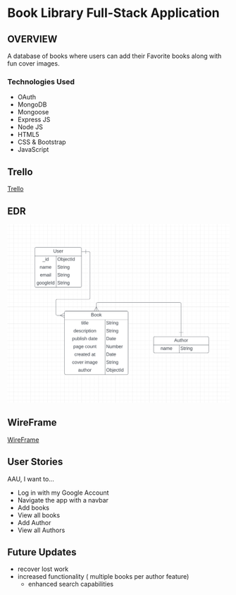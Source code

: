 <!-- # Express Project Boilerplate Checklist

## Setting Up A New Express App

- Run `express-generator` to scaffold express app with: `express -e project-name-here`
- `cd` into newly generated project
- install node packages with `npm i` or `npm install`
- rename `app.js` to `server.js`
- change line 7 on `bin/www` to be:

```
var app = require("../server");
```

- Run Nodemon before advancing to next section.
  - Nodemon should say `node ./bin/www`

## Setting Up Environment Variables

- install dotenv package with `npm install dotenv`
- require dotenv package in `server.js`
- run `touch .env` file on the root, or base, level of the project to make a .env file to hold secret variables
- in `server.js` on line 7, below package imports add this line:
  - `require("dotenv").config();`

## Set Up MongoDB Connection

- run `npm install mongoose` to install Mongoose.js package
- Inside `.env`, create a line with `DATABASE_URL=MONGODBCONNECTION STRING HERE`
  - If using localhost MongoDB, make sure MongoDB service is running on your computer
  - If using hosted MongoDB database, get connection string from MongoDB Atlas
- `mkdir config` to make config file
- `touch database.js` to have database connection file
- inside of `database.js`, have this content:

```js
const mongoose = require("mongoose");

mongoose.connect(process.env.DATABASE_URL);

// shortcut to mongoose.connection object
const db = mongoose.connection;

db.on("connected", function () {
  console.log(`Connected to ${db.name} at ${db.host}:${db.port}`);
});
```

## Set Up OAuth

### Setting Up Modules and .env

- Identify and install all packages needed for OAuth with Passport and Google OAuth service
  - overwrite your `package.json` with this one.
  ```js
  {
  "name": "my-project",
  "version": "0.0.0",
  "private": true,
  "scripts": {
    "start": "node ./bin/www"
  },
  "dependencies": {
    "cookie-parser": "~1.4.4",
    "debug": "~2.6.9",
    "dotenv": "^10.0.0",
    "ejs": "~2.6.1",
    "express": "~4.16.1",
    "express-session": "^1.17.3",
    "http-errors": "~1.6.3",
    "method-override": "^3.0.0",
    "mongoose": "^6.0.10",
    "morgan": "~1.9.1",
    "passport": "^0.6.0",
    "passport-google-oauth": "^2.0.0"
  }
  }
  ```
- set up our .env file with variables for OAuth

```
DATABASE_URL=YOUR VALUE HERE
GOOGLE_CALLBACK=http://localhost:3000/oauth2callback
GOOGLE_CLIENT_ID=YOUR VALUE HERE
GOOGLE_SECRET=YOUR VALUE HERE
SECRET=YOUR VALUE HERE
```

### Getting .env values from Google Cloud Developer Console

- go to `console.google.com`
- click credentials in the left menu bar.
- click on link OAuth2.0 Client ID
- grab values for .env variables on right side table of page

## Setting Up Middleware on server.js

- import packages for OAuth system
  - express-session
  - passport
  - passport-google-oauth
- set up middleware for sessions
- set up middleware for passport
- set up middleware for req.user

## Set Up config/passport.js

- write out methods for Passport strategy
- require `config/passport.js` on server.js

## Set Up Routes for OAuth

- ## inside `routes/index.js`

## Create UI for Sign Up, Log In, and Log Out

- conditionally render buttons on Navbar for users to navigate
- decide which routes should be public/private

## Create header partial for CSS Frameworks

- style navbar and homepage

## Use Bootstrap Themes/Templates to avoid default look

## ????

- PROFIT!!! -->
# Book Library Full-Stack Application

## OVERVIEW

A database of books where users can add their Favorite books along with fun cover images.

### Technologies Used

- OAuth
- MongoDB
- Mongoose
- Express JS
- Node JS
- HTML5
- CSS & Bootstrap
- JavaScript

## Trello
[Trello](https://trello.com/b/vzUk9mJ1/project-2-bookster)

## EDR
![EDR](images/EDR.png)

## WireFrame
[WireFrame](images/IMG_4985.png)

## User Stories
AAU, I want to...
- Log in with my Google Account
- Navigate the app with a navbar
- Add books
- View all books
- Add Author
- View all Authors

## Future Updates

- recover lost work
- increased functionality ( multiple books per author feature)
  - enhanced search capabilities